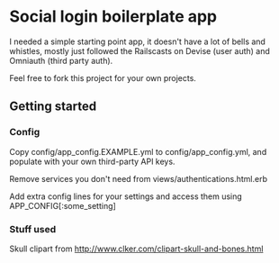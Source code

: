 # Social login boilerplate app

I needed a simple starting point app, it doesn't have a lot of bells and whistles, mostly just followed the Railscasts on Devise (user auth) and Omniauth (third party auth).

Feel free to fork this project for your own projects.

## Getting started


### Config

Copy config/app_config.EXAMPLE.yml to config/app_config.yml, and populate with your own third-party API keys. 

Remove services you don't need from views/authentications.html.erb

Add extra config lines for your settings and access them using APP_CONFIG[:some_setting]

### Stuff used

Skull clipart from http://www.clker.com/clipart-skull-and-bones.html